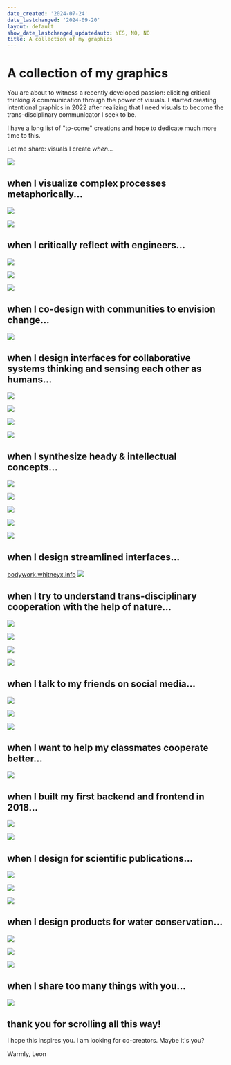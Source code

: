 ```yaml
---
date_created: '2024-07-24'
date_lastchanged: '2024-09-20'
layout: default
show_date_lastchanged_updatedauto: YES, NO, NO
title: A collection of my graphics
---
```


# A collection of my graphics

You are about to witness a recently developed passion: eliciting critical thinking & communication through the power of visuals. I  started creating intentional graphics in 2022 after realizing that I need visuals to become the trans-disciplinary communicator I seek to be. 

I have a long list of "to-come" creations and hope to dedicate much more time to this.

Let me share: visuals I create *when...*



![](media/cleanshot_2024-07-28-at-17-17-04.gif)


## when I visualize complex processes metaphorically...
![](media/MMSHealthAutopoiesis-merge-05.png)

![](media/MMSHealthAutopoiesis-merge-06.png)

## when I critically reflect with engineers...
![](media/roots-of-renewables.png)

![](media/cleanshot_2024-07-27-at-17-48-57@2x.png)

![](media/cleanshot_2024-07-27-at-17-51-14@2x.png)

## when I co-design with communities to envision change...
![](media/cleanshot_2024-07-28-at-12-24-06@2x.png)

## when I design interfaces for collaborative systems thinking and sensing each other as humans... 
![](media/cleanshot_2024-07-28-at-13-52-29@2x.png)

![](media/cleanshot_2024-07-28-at-13-51-37@2x.png)

![](media/cleanshot_2024-07-28-at-14-17-14@2x.png)

![](media/cleanshot_2024-07-28-at-13-52-52@2x.png)


## when I synthesize heady & intellectual concepts...
![](media/cleanshot_2024-07-26-at-22-21-32@2x.png)

![](media/cleanshot_2024-07-28-at-17-14-00@2x.png)

![](media/MMSPhilOfSciA_1.png)

![](media/MMSPhilOfSciA_2.png)

![](media/MMSPhilOfSciA_4.png)




## when I design streamlined interfaces...
[bodywork.whitneyx.info](https://bodywork.whitneyx.info/)
![](media/cleanshot_2024-07-27-at-17-45-57@2x.png)

## when I try to understand  trans-disciplinary cooperation with the help of nature...

![](media/cleanshot_2024-07-26-at-20-09-42@2x.png)

![](media/cleanshot_2024-07-26-at-20-10-08@2x.png)

![](media/cleanshot_2024-07-28-at-14-12-29@2x.png)

![](media/cleanshot_2024-07-28-at-14-13-59@2x.png)




## when I talk to my friends on social media...
![](media/MMSCommuniA-1.png)

![](media/Pasted%20image%2020240727174315.png)

![](media/cleanshot_2024-07-28-at-14-05-07@2x.png)


## when I want to help my classmates cooperate better...
![](media/cleanshot_2024-07-26-at-20-06-40@2x.png)




## when I built my first backend and frontend in 2018...
![](media/cleanshot_2024-07-26-at-19-20-23@2x.png)

![](media/cleanshot_2024-07-26-at-19-19-40@2x.png)


## when I design for scientific publications...
![](media/Pasted%20image%2020240726194710.png)



![](media/cleanshot_2024-07-28-at-13-34-33@2x.png)

![](media/cleanshot_2024-07-28-at-13-37-03@2x.png)
## when I design products for water conservation...
![](media/cleanshot_2024-07-28-at-14-09-15@2x.png)

![](media/cleanshot_2024-07-28-at-14-10-10@2x.png)

![](media/cleanshot_2024-07-28-at-13-35-09@2x.png)

## when I share too many things with you...
![](media/Pasted%20image%2020240726191735.png)




## thank you for scrolling all this way!
I hope this inspires you. I am looking for co-creators. Maybe it's you?

Warmly, 
Leon 



